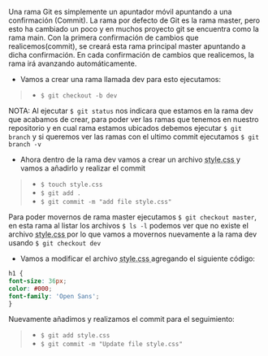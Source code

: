 Una rama Git es simplemente un apuntador móvil apuntando a una confirmación (Commit). La rama por defecto de Git es la rama master, pero esto ha cambiado un poco y en muchos proyecto git se encuentra como la rama main. Con la primera confirmación de cambios que realicemos(commit), se creará esta rama principal master apuntando a dicha confirmación. En cada confirmación de cambios que realicemos, la rama irá avanzando automáticamente.

- Vamos a crear una rama llamada dev para esto ejecutamos:

> - `$ git checkout -b dev`

NOTA: Al ejecutar `$ git status` nos indicara que estamos en la rama dev que acabamos de crear, para poder ver las ramas que tenemos en nuestro repositorio y en cual rama estamos ubicados debemos ejecutar `$ git branch` y si queremos ver las ramas con el ultimo commit ejecutamos `$ git branch -v`

- Ahora dentro de la rama dev vamos a crear un archivo <abbr title="Hyper Text Markup Language"> style.css </abbr> y vamos a añadirlo y realizar el commit

> - `$ touch style.css`
> - `$ git add .`
> - `$ git commit -m "add file style.css"`

Para poder movernos de rama master ejecutamos `$ git checkout master`, en esta rama al listar los archivos `$ ls -l` podemos ver que no existe el archivo <abbr title="Hyper Text Markup Language"> style.css </abbr> por lo que vamos a movernos nuevamente a la rama dev usando `$ git checkout dev`

- Vamos a modificar el archivo <abbr title="Hyper Text Markup Language"> style.css </abbr> agregando el siguiente código: 

```css
h1 {
font-size: 36px;
color: #000;
font-family: 'Open Sans';
}
```

Nuevamente añadimos y realizamos el commit para el seguimiento: 

> - `$ git add style.css`
> - `$ git commit -m "Update file style.css"`